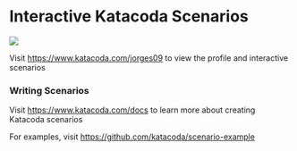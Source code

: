 # Interactive Katacoda Scenarios

[![](http://shields.katacoda.com/katacoda/jorges09/count.svg)](https://www.katacoda.com/jorges09 "Get your profile on Katacoda.com")

Visit https://www.katacoda.com/jorges09 to view the profile and interactive scenarios

### Writing Scenarios
Visit https://www.katacoda.com/docs to learn more about creating Katacoda scenarios

For examples, visit https://github.com/katacoda/scenario-example
